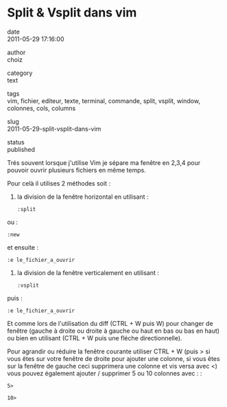 Split & Vsplit dans vim
=======================

date  
2011-05-29 17:16:00

author  
choiz

category  
text

tags  
vim, fichier, editeur, texte, terminal, commande, split, vsplit, window,
colonnes, cols, columns

slug  
2011-05-29-split-vsplit-dans-vim

status  
published

Trés souvent lorsque j'utilise Vim je sépare ma fenêtre en 2,3,4 pour
pouvoir ouvrir plusieurs fichiers en même temps.

Pour celà il utilises 2 méthodes soit :

1.  la division de la fenêtre horizontal en utilisant :

        :split

ou :

    :new

et ensuite :

    :e le_fichier_a_ouvrir

1.  la division de la fenêtre verticalement en utilisant :

        :vsplit

puis :

    :e le_fichier_a_ouvrir

Et comme lors de l'utilisation du diff (CTRL + W puis W) pour changer de
fenêtre (gauche à droite ou droite à gauche ou haut en bas ou bas en
haut) ou bien en utilisant (CTRL + W puis une fléche directionnelle).

Pour agrandir ou réduire la fenêtre courante utiliser CTRL + W (puis
&gt; si vous êtes sur votre fenêtre de droite pour ajouter une colonne,
si vous êtes sur la fenêtre de gauche ceci supprimera une colonne et vis
versa avec &lt;) vous pouvez également ajouter / supprimer 5 ou 10
colonnes avec : :

    5>

    10>
